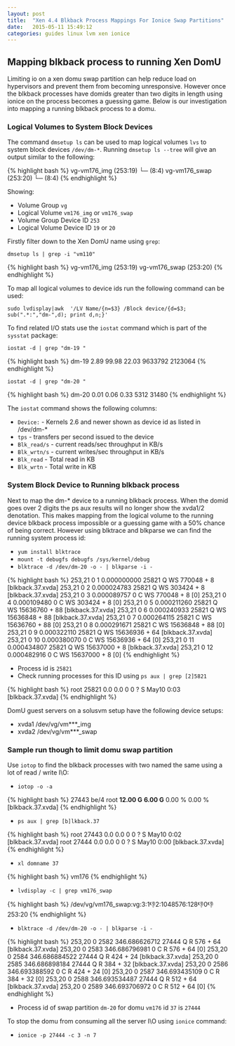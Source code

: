 ```yaml
---
layout: post
title:  "Xen 4.4 Blkback Process Mappings For Ionice Swap Partitions"
date:   2015-05-11 15:49:12
categories: guides linux lvm xen ionice
---
```


## Mapping blkback process to running Xen DomU

Limiting io on a xen domu swap partition can help reduce load on hypervisors and prevent them from becoming unresponsive. However once the blkback processes have domids greater than two digits in length using ionice on the process becomes a guessing game. Below is our investigation into mapping a running blkback process to a domu.

### Logical Volumes to System Block Devices

The command `dmsetup ls` can be used to map logical volumes `lvs` to system block devices `/dev/dm-*`. Running `dmsetup ls --tree` will give an output similar to the following:

{% highlight bash %}
vg-vm176_img	(253:19)
 └─ (8:4)
vg-vm176_swap	(253:20)
 └─ (8:4)
{% endhighlight %}

Showing:

 * Volume Group `vg`
 * Logical Volume `vm176_img` or `vm176_swap`
 * Volume Group Device ID `253`
 * Logical Volume Device ID `19` or `20`

Firstly filter down to the Xen DomU name using `grep`:

`dmsetup ls | grep -i "vm110"`

{% highlight bash %}
vg-vm176_img	(253:19)
vg-vm176_swap	(253:20)
{% endhighlight %}

To map all logical volumes to device ids run the following command can be used:

`sudo lvdisplay|awk  '/LV Name/{n=$3} /Block device/{d=$3; sub(".*:","dm-",d); print d,n;}'`

To find related I/O stats use the `iostat` command which is part of the `sysstat` package:

`iostat -d | grep "dm-19 "`

{% highlight bash %}
dm-19             2.89        99.98        22.03    9633792    2123064
{% endhighlight %}

`iostat -d | grep "dm-20 "`

{% highlight bash %}
dm-20             0.01         0.06         0.33       5312      31480
{% endhighlight %}

The `iostat` command shows the following columns:

 * `Device:` - Kernels 2.6 and newer shown as device id as listed in /dev/dm-*
 * `tps` - transfers per second issued to the device
 * `Blk_read/s` - current reads/sec throughput in KB/s
 * `Blk_wrtn/s` - current writes/sec throughput in KB/s
 * `Blk_read` - Total read in KB
 * `Blk_wrtn` - Total write in KB
 
### System Block Device to Running blkback process
 
Next to map the dm-* device to a running blkback process. When the domid goes over 2 digits the ps aux results will no longer show the xvda1/2 denotation.
This makes mapping from the logical volume to the running device blkback process impossible or a guessing game with a 50% chance of being correct. However using blktrace and blkparse we can find the running system process id:

 * `yum install blktrace`
 * `mount -t debugfs debugfs /sys/kernel/debug`
 * `blktrace -d /dev/dm-20 -o - | blkparse -i -`

{% highlight bash %}
253,21   0        1     0.000000000 25821  Q  WS 770048 + 8 [blkback.37.xvda]
253,21   0        2     0.000024783 25821  Q  WS 303424 + 8 [blkback.37.xvda]
253,21   0        3     0.000089757     0  C  WS 770048 + 8 [0]
253,21   0        4     0.000109480     0  C  WS 303424 + 8 [0]
253,21   0        5     0.000211260 25821  Q  WS 15636760 + 88 [blkback.37.xvda]
253,21   0        6     0.000240933 25821  Q  WS 15636848 + 88 [blkback.37.xvda]
253,21   0        7     0.000264115 25821  C  WS 15636760 + 88 [0]
253,21   0        8     0.000291671 25821  C  WS 15636848 + 88 [0]
253,21   0        9     0.000322110 25821  Q  WS 15636936 + 64 [blkback.37.xvda]
253,21   0       10     0.000380070     0  C  WS 15636936 + 64 [0]
253,21   0       11     0.000434807 25821  Q  WS 15637000 + 8 [blkback.37.xvda]
253,21   0       12     0.000482916     0  C  WS 15637000 + 8 [0]
{% endhighlight %}

 * Process id is `25821`
 * Check running processes for this ID using `ps aux | grep [2]5821`
 
{% highlight bash %}
 root     25821  0.0  0.0      0     0 ?        S    May10   0:03 [blkback.37.xvda]
{% endhighlight %}
 
DomU guest servers on a solusvm setup have the following device setups:

 * xvda1 /dev/vg/vm***_img
 * xvda2 /dev/vg/vm***_swap

### Sample run though to limit domu swap partition

Use `iotop` to find the blkback processes with two named the same using a lot of read / write I\O:

 * `iotop -o -a`

{% highlight bash %}
27443 be/4 root         **12.00 G**      **6.00 G**  0.00 %  0.00 % [blkback.37.xvda]
{% endhighlight %}


 * `ps aux | grep [b]lkback.37`
 
{% highlight bash %}
root     27443  0.0  0.0      0     0 ?        S    May10   0:02 [blkback.37.xvda]
root     27444  0.0  0.0      0     0 ?        S    May10   0:00 [blkback.37.xvda]
{% endhighlight %}

 * `xl domname 37` 
 
{% highlight bash %}
 vm176
{% endhighlight %}
 
 * `lvdisplay -c | grep vm176_swap`
  
{% highlight bash %}
  /dev/vg/vm176_swap:vg:3:1:-1:2:1048576:128:-1:0:-1:253:20
{% endhighlight %}

 * `blktrace -d /dev/dm-20 -o - | blkparse -i -`
 
{% highlight bash %}
253,20   0     2582   346.686626712 27444  Q   R 576 + 64 [blkback.37.xvda]
253,20   0     2583   346.686796981     0  C   R 576 + 64 [0]
253,20   0     2584   346.686884522 27444  Q   R 424 + 24 [blkback.37.xvda]
253,20   0     2585   346.686898184 27444  Q   R 384 + 32 [blkback.37.xvda]
253,20   0     2586   346.693388592     0  C   R 424 + 24 [0]
253,20   0     2587   346.693435109     0  C   R 384 + 32 [0]
253,20   0     2588   346.693534487 27444  Q   R 512 + 64 [blkback.37.xvda]
253,20   0     2589   346.693706972     0  C   R 512 + 64 [0]
{% endhighlight %}

 * Process id of swap partition `dm-20` for domu `vm176` id `37` is `27444`
 
To stop the domu from consuming all the server I\O using `ionice` command:
 
  * `ionice -p 27444 -c 3 -n 7`
